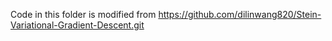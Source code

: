 Code in this folder is modified from https://github.com/dilinwang820/Stein-Variational-Gradient-Descent.git